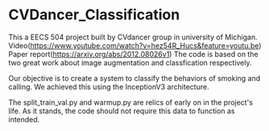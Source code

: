 # CVDancer_Classification
This a EECS 504 project built by CVdancer group in university of Michigan.
Video(https://www.youtube.com/watch?v=hez54R_Hucs&feature=youtu.be)
Paper report(https://arxiv.org/abs/2012.08026v1)
The code is based on the two great work about image augmentation and classfication respectively.

Our objective is to create a system to classify the behaviors of smoking and calling.
We achieved this using the InceptionV3 architecture.

The split_train_val.py and warmup.py are relics of early on in the project's life.
As it stands, the code should not require this data to function as intended.
